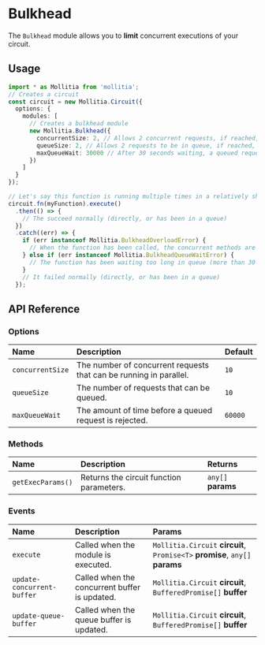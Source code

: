 <script setup>
	import BulkheadPlayground from '../../../components/playground/modules/bulkhead.vue';
</script>

# Bulkhead

The `Bulkhead` module allows you to **limit** concurrent executions of your circuit.

<ClientOnly>
  <BulkheadPlayground/>
</ClientOnly>

## Usage

``` typescript
import * as Mollitia from 'mollitia';
// Creates a circuit
const circuit = new Mollitia.Circuit({
  options: {
    modules: [
      // Creates a bulkhead module
      new Mollitia.Bulkhead({
        concurrentSize: 2, // Allows 2 concurrent requests, if reached, goes in a queue.
        queueSize: 2, // Allows 2 requests to be in queue, if reached, it will be rejected with a BulkheadOverloadError.
        maxQueueWait: 30000 // After 30 seconds waiting, a queued request will be rejected with a BulkheadQueueWaitError.
      })
    ]
  }
});

// Let's say this function is running multiple times in a relatively short amount of time
circuit.fn(myFunction).execute()
  .then(() => {
    // The succeed normally (directly, or has been in a queue)
  })
  .catch((err) => {
    if (err instanceof Mollitia.BulkheadOverloadError) {
      // When the function has been called, the concurrent methods are at maximum, and the queue is full.
    } else if (err instanceof Mollitia.BulkheadQueueWaitError) {
      // The function has been waiting too long in queue (more than 30 seconds).
    }
    // It failed normally (directly, or has been in a queue)
  });
```

## API Reference

### Options

| Name             | Description                                                        | Default |
|:-----------------|:-------------------------------------------------------------------|:--------|
| `concurrentSize` | The number of concurrent requests that can be running in parallel. | `10`    |
| `queueSize`      | The number of requests that can be queued.                         | `10`    |
| `maxQueueWait`   | The amount of time before a queued request is rejected.            | `60000` |

### Methods

| Name              | Description                              | Returns            |
|:------------------|:-----------------------------------------|:-------------------|
| `getExecParams()` | Returns the circuit function parameters. | `any[]` **params** |

### Events

| Name                       | Description                                   | Params                                                                       |
|:---------------------------|:----------------------------------------------|:-----------------------------------------------------------------------------|
| `execute`                  | Called when the module is executed.           | `Mollitia.Circuit` **circuit**, `Promise<T>` **promise**, `any[]` **params** |
| `update-concurrent-buffer` | Called when the concurrent buffer is updated. | `Mollitia.Circuit` **circuit**, `BufferedPromise[]` **buffer**               |
| `update-queue-buffer`      | Called when the queue buffer is updated.      | `Mollitia.Circuit` **circuit**, `BufferedPromise[]` **buffer**               |
